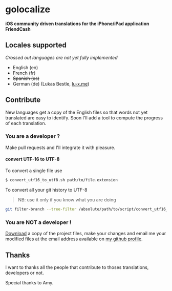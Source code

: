# golocalize
**iOS community driven translations for the iPhone/iPad application FriendCash**


## Locales supported

_Crossed out languages are not yet fully implemented_

- English (en)
- French (fr)
- ~~Spanish (es)~~
- German (de) (Lukas Bestle, [lu-x.me](http://lu-x.me/))


## Contribute

New languages get a copy of the English files so that words not yet translated are easy to identify. Soon 
I'll add a tool to compute the progress of each translation.

### You are a developer ?

Make pull requests and I'll integrate it with pleasure.

#### convert UTF-16 to UTF-8

To convert a single file use 

```sh
$ convert_utf16_to_utf8.sh path/to/file.extension
```

To convert all your git history to UTF-8
> NB: use it only if you know what you are doing

```sh
git filter-branch --tree-filter /absolute/path/to/script/convert_utf16_to_utf8.sh HEAD
```

### You are NOT a developer !

[Download](https://github.com/peteralaoui/golocalize/zipball/master) a copy of the project files, make your changes and email me your modified files at the email address available on [my github profile](https://github.com/peteralaoui).

## Thanks

I want to thanks all the people that contribute to thoses translations, developers or not.

Special thanks to Amy.
